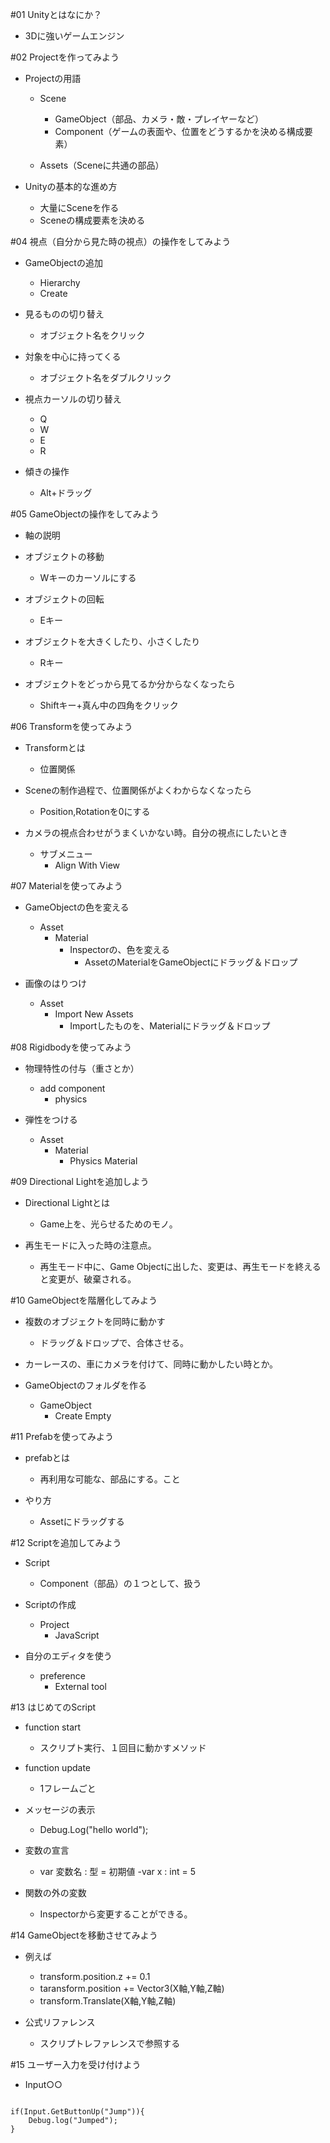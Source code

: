#01 Unityとはなにか？

- 3Dに強いゲームエンジン

#02 Projectを作ってみよう

- Projectの用語 
	- Scene
		- GameObject（部品、カメラ・敵・プレイヤーなど）
		- Component（ゲームの表面や、位置をどうするかを決める構成要素）

	- Assets（Sceneに共通の部品）


- Unityの基本的な進め方
	- 大量にSceneを作る
	- Sceneの構成要素を決める

#04 視点（自分から見た時の視点）の操作をしてみよう

- GameObjectの追加
	- Hierarchy
	- Create

- 見るものの切り替え
	- オブジェクト名をクリック

- 対象を中心に持ってくる
	- オブジェクト名をダブルクリック

- 視点カーソルの切り替え
	- Q
	- W
	- E
	- R

- 傾きの操作
	- Alt+ドラッグ

#05 GameObjectの操作をしてみよう

- 軸の説明
- オブジェクトの移動
	- Wキーのカーソルにする

- オブジェクトの回転
	- Eキー

- オブジェクトを大きくしたり、小さくしたり
	- Rキー

- オブジェクトをどっから見てるか分からなくなったら
	- Shiftキー+真ん中の四角をクリック

#06 Transformを使ってみよう

- Transformとは
	- 位置関係

- Sceneの制作過程で、位置関係がよくわからなくなったら
	- Position,Rotationを0にする

- カメラの視点合わせがうまくいかない時。自分の視点にしたいとき
	- サブメニュー
		- Align With View


#07 Materialを使ってみよう
- GameObjectの色を変える
	- Asset
		- Material
			- Inspectorの、色を変える
				- AssetのMaterialをGameObjectにドラッグ＆ドロップ

- 画像のはりつけ
	- Asset
		- Import New Assets
			- Importしたものを、Materialにドラッグ＆ドロップ


#08 Rigidbodyを使ってみよう
- 物理特性の付与（重さとか）
	- add component
		- physics

- 弾性をつける
	- Asset
		- Material
			- Physics Material

#09 Directional Lightを追加しよう

- Directional Lightとは
	- Game上を、光らせるためのモノ。

- 再生モードに入った時の注意点。
	- 再生モード中に、Game Objectに出した、変更は、再生モードを終えると変更が、破棄される。


#10 GameObjectを階層化してみよう

- 複数のオブジェクトを同時に動かす
	- ドラッグ＆ドロップで、合体させる。

- カーレースの、車にカメラを付けて、同時に動かしたい時とか。
- GameObjectのフォルダを作る
	- GameObject
		- Create Empty

#11 Prefabを使ってみよう

- prefabとは
	- 再利用な可能な、部品にする。こと

- やり方
	- Assetにドラッグする


#12 Scriptを追加してみよう
- Script
	- Component（部品）の１つとして、扱う

- Scriptの作成
	- Project
		- JavaScript

- 自分のエディタを使う
	- preference
		- External tool


#13 はじめてのScript

- function start
	- スクリプト実行、１回目に動かすメソッド

- function update
	- 1フレームごと

- メッセージの表示
	- Debug.Log("hello world");

- 変数の宣言
	- var 変数名 : 型 = 初期値
    	-var x : int = 5

- 関数の外の変数
	- Inspectorから変更することができる。

#14 GameObjectを移動させてみよう

- 例えば
	- transform.position.z += 0.1
	- taransform.position += Vector3(X軸,Y軸,Z軸) 
	- transform.Translate(X軸,Y軸,Z軸)

- 公式リファレンス
	- スクリプトレファレンスで参照する


#15 ユーザー入力を受け付けよう

- Input○○  
<code> 
if(Input.GetButtonUp("Jump")){  
	Debug.log("Jumped");  
}
</code>